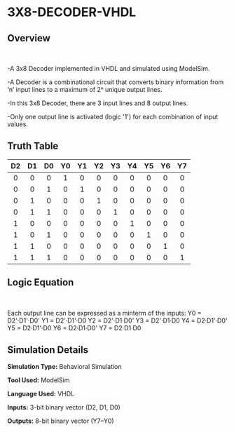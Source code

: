 # 3X8-DECODER-VHDL

## Overview
<br>

-A 3x8 Decoder implemented in VHDL and simulated using ModelSim.

-A Decoder is a combinational circuit that converts binary information from ‘n’ input lines to a maximum of 2ⁿ unique output lines.

-In this 3x8 Decoder, there are 3 input lines and 8 output lines.

-Only one output line is activated (logic '1') for each combination of input values.

## Truth Table
| **D2** | **D1** | **D0** | **Y0** | **Y1** | **Y2** | **Y3** | **Y4** | **Y5** | **Y6** | **Y7** |
| :----: | :----: | :----: | :----: | :----: | :----: | :----: | :----: | :----: | :----: | :----: |
|    0   |    0   |    0   |    1   |    0   |    0   |    0   |    0   |    0   |    0   |    0   |
|    0   |    0   |    1   |    0   |    1   |    0   |    0   |    0   |    0   |    0   |    0   |
|    0   |    1   |    0   |    0   |    0   |    1   |    0   |    0   |    0   |    0   |    0   |
|    0   |    1   |    1   |    0   |    0   |    0   |    1   |    0   |    0   |    0   |    0   |
|    1   |    0   |    0   |    0   |    0   |    0   |    0   |    1   |    0   |    0   |    0   |
|    1   |    0   |    1   |    0   |    0   |    0   |    0   |    0   |    1   |    0   |    0   |
|    1   |    1   |    0   |    0   |    0   |    0   |    0   |    0   |    0   |    1   |    0   |
|    1   |    1   |    1   |    0   |    0   |    0   |    0   |    0   |    0   |    0   |    1   |


## Logic Equation
<br>

Each output line can be expressed as a minterm of the inputs:
Y0 = D2'·D1'·D0'
Y1 = D2'·D1'·D0
Y2 = D2'·D1·D0'
Y3 = D2'·D1·D0
Y4 = D2·D1'·D0'
Y5 = D2·D1'·D0
Y6 = D2·D1·D0'
Y7 = D2·D1·D0

## Simulation Details

**Simulation Type:** Behavioral Simulation

**Tool Used:** ModelSim

**Language Used:** VHDL

**Inputs:** 3-bit binary vector (D2, D1, D0)

**Outputs:** 8-bit binary vector (Y7–Y0)
